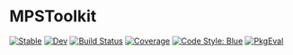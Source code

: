 # MPSToolkit

[![Stable](https://img.shields.io/badge/docs-stable-blue.svg)](https://f-koehler.github.io/MPSToolkit.jl/stable)
[![Dev](https://img.shields.io/badge/docs-dev-blue.svg)](https://f-koehler.github.io/MPSToolkit.jl/dev)
[![Build Status](https://github.com/f-koehler/MPSToolkit.jl/actions/workflows/CI.yml/badge.svg?branch=main)](https://github.com/f-koehler/MPSToolkit.jl/actions/workflows/CI.yml?query=branch%3Amain)
[![Coverage](https://codecov.io/gh/f-koehler/MPSToolkit.jl/branch/main/graph/badge.svg)](https://codecov.io/gh/f-koehler/MPSToolkit.jl)
[![Code Style: Blue](https://img.shields.io/badge/code%20style-blue-4495d1.svg)](https://github.com/invenia/BlueStyle)
[![PkgEval](https://JuliaCI.github.io/NanosoldierReports/pkgeval_badges/D/MPSToolkit.svg)](https://JuliaCI.github.io/NanosoldierReports/pkgeval_badges/report.html)
